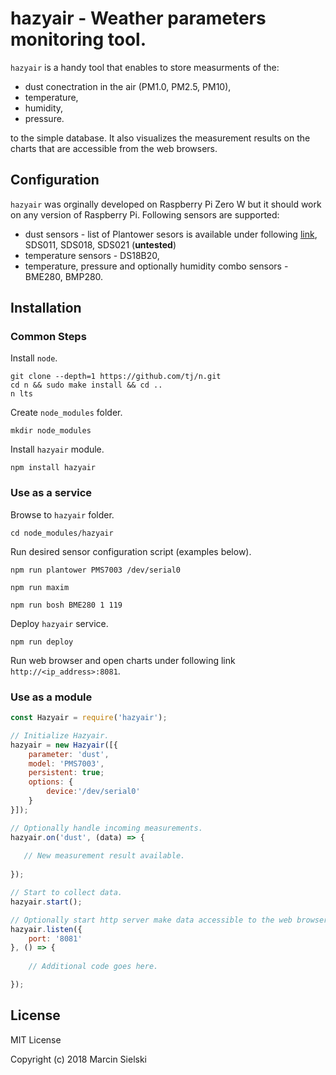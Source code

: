 # hazyair - Weather parameters monitoring tool. 

```hazyair``` is a handy tool that enables to store measurments of the:
* dust conectration in the air (PM1.0, PM2.5, PM10),
* temperature,
* humidity,
* pressure.

to the simple database. It also visualizes the measurement results on the charts that are accessible from the web browsers.

## Configuration

```hazyair``` was orginally developed on Raspberry Pi Zero W but it should work on any version of Raspberry Pi.
Following sensors are supported:
* dust sensors - list of Plantower sesors is available under following [link](https://github.com/perfectworks/node-plantower), SDS011, SDS018, SDS021 (__untested__)
* temperature sensors - DS18B20,
* temperature, pressure and optionally humidity combo sensors - BME280, BMP280.

## Installation

### Common Steps

Install ```node```.

```
git clone --depth=1 https://github.com/tj/n.git
cd n && sudo make install && cd ..
n lts
```

Create ```node_modules``` folder.

```mkdir node_modules```

Install ```hazyair``` module.

```npm install hazyair```

### Use as a service

Browse to ```hazyair``` folder.

```cd node_modules/hazyair```

Run desired sensor configuration script (examples below).

```npm run plantower PMS7003 /dev/serial0```

```npm run maxim```

```npm run bosh BME280 1 119```

Deploy ```hazyair``` service.

```npm run deploy```

Run web browser and open charts under following link ```http://<ip_address>:8081```.

### Use as a module

```javascript
const Hazyair = require('hazyair');

// Initialize Hazyair.
hazyair = new Hazyair([{    
    parameter: 'dust',
    model: 'PMS7003',
    persistent: true;
    options: {
        device:'/dev/serial0'
    }
}]);

// Optionally handle incoming measurements.
hazyair.on('dust', (data) => {
   
   // New measurement result available.
    
});

// Start to collect data.
hazyair.start();

// Optionally start http server make data accessible to the web browsers.
hazyair.listen({
    port: '8081'
}, () => {
    
    // Additional code goes here.

});
```

## License

MIT License

Copyright (c) 2018 Marcin Sielski
